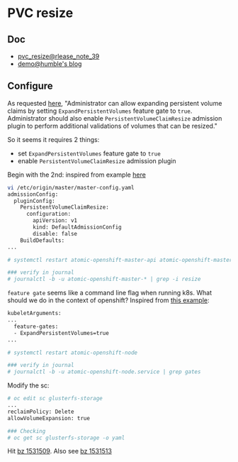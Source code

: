 # PVC resize

## Doc

* [pvc_resize@rlease_note_39](https://docs.openshift.com/container-platform/3.9/release_notes/ocp_3_9_release_notes.html#ocp-39-pv-resize)
* [demo@humble's blog](https://www.humblec.com/glusterfs-dynamic-provisioner-online-resizing-of-glusterfs-pvs-in-kubernetes-v-1-8/)

## Configure

As requested [here](https://kubernetes.io/docs/concepts/storage/persistent-volumes/#expanding-persistent-volumes-claims),
"Administrator can allow expanding persistent volume claims by setting `ExpandPersistentVolumes` feature gate to `true`.
Administrator should also enable `PersistentVolumeClaimResize` admission plugin to perform additional validations of volumes that can be resized."

So it seems it requires 2 things:

* set `ExpandPersistentVolumes` feature gate to `true`
* enable `PersistentVolumeClaimResize` admission plugin

Begin with the 2nd: inspired from example [here](https://docs.openshift.com/container-platform/3.9/architecture/additional_concepts/admission_controllers.html#admission-controllers-general-admission-rules)

```sh
vi /etc/origin/master/master-config.yaml
admissionConfig:
  pluginConfig:
    PersistentVolumeClaimResize:
      configuration:
        apiVersion: v1
        kind: DefaultAdmissionConfig
        disable: false
    BuildDefaults:
...

# systemctl restart atomic-openshift-master-api atomic-openshift-master-controllers

### verify in journal
# journalctl -b -u atomic-openshift-master-* | grep -i resize
```


`feature gate` seems like a command line flag when running k8s. What should we do in the
context of openshift? Inspired from [this example](https://blog.openshift.com/how-to-use-gpus-in-openshift-3-6-still-alpha/):

```sh
kubeletArguments:
...
  feature-gates:
  - ExpandPersistentVolumes=true
...

# systemctl restart atomic-openshift-node

### verify in journal
# journalctl -b -u atomic-openshift-node.service | grep gates
```

Modify the sc:

```sh
# oc edit sc glusterfs-storage
...
reclaimPolicy: Delete
allowVolumeExpansion: true

### Checking
# oc get sc glusterfs-storage -o yaml
```

Hit [bz 1531509](https://bugzilla.redhat.com/show_bug.cgi?id=1531509). Also see [bz 1531513](https://bugzilla.redhat.com/show_bug.cgi?id=1531513)
